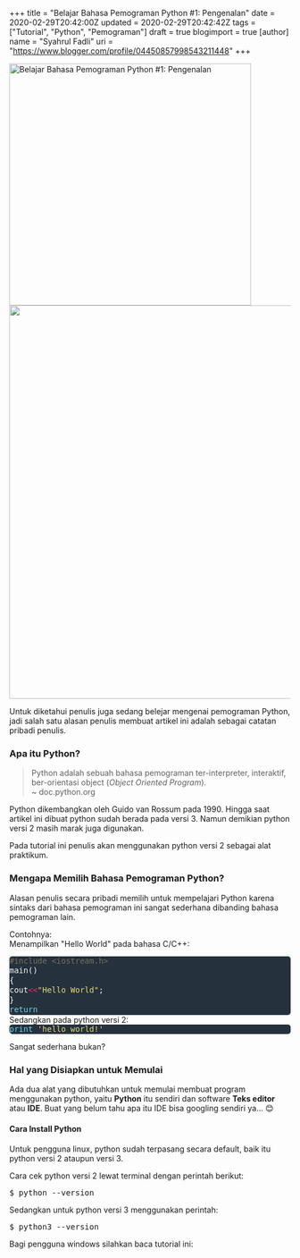 +++
title = "Belajar Bahasa Pemograman Python #1: Pengenalan"
date = 2020-02-29T20:42:00Z
updated = 2020-02-29T20:42:42Z
tags = ["Tutorial", "Python", "Pemograman"]
draft = true
blogimport = true 
[author]
	name = "Syahrul Fadli"
	uri = "https://www.blogger.com/profile/04450857998543211448"
+++

<div class="thumb-post"><noscript><img alt="Belajar Bahasa Pemograman Python #1: Pengenalan" height="433" src="https://1.bp.blogspot.com/-MgReK4HBujo/XimJff9_SII/AAAAAAAABCM/AcLTwcDIE4EZInYPAasnvCGP5xEF8OTugCLcBGAsYHQ/s1600/thumbnail%2Bbelajar%2Bpython%2B1.jpg" imageanchor="1" ><img border="0" src="https://1.bp.blogspot.com/-MgReK4HBujo/XimJff9_SII/AAAAAAAABCM/AcLTwcDIE4EZInYPAasnvCGP5xEF8OTugCLcBGAsYHQ/s1600/thumbnail%2Bbelajar%2Bpython%2B1.jpg" width="704"/></noscript></div><p>Untuk diketahui penulis juga sedang belejar mengenai pemograman Python, jadi salah satu alasan penulis membuat artikel ini adalah sebagai catatan pribadi penulis.</p><h3>Apa itu Python?</h3><blockquote>Python adalah sebuah bahasa pemograman ter-interpreter, interaktif, ber-orientasi object (<i>Object Oriented Program</i>).<br/> ~ doc.python.org</blockquote><p>Python dikembangkan oleh Guido van Rossum pada 1990. Hingga saat artikel ini dibuat python sudah berada pada versi 3. Namun demikian python versi 2 masih marak juga digunakan.</p><p>Pada tutorial ini penulis akan menggunakan python versi 2 sebagai alat praktikum.</p><h3>Mengapa Memilih Bahasa Pemograman Python?</h3><p>Alasan penulis secara pribadi memilih untuk mempelajari Python karena sintaks dari bahasa pemograman ini sangat sederhana dibanding bahasa pemograman lain.</p><p>Contohnya:<br/>Menampilkan "Hello World" pada bahasa C/C++: <!-- HTML generated using hilite.me --><div style="background: #272822; overflow:auto;width:auto;border-radius:5px;background:#26313e"><pre style="margin: 0; line-height: 125%"><span style="color: #75715e">#include &lt;iostream.h&gt;</span><br /><span style="color: #f8f8f2">main()</span><br /><span style="color: #f8f8f2">{</span><br /><span style="color: #f8f8f2">cout</span><span style="color: #f92672">&lt;&lt;</span><span style="color: #e6db74">&quot;Hello World&quot;</span><span style="color: #f8f8f2">;</span><br /><span style="color: #f8f8f2">}</span><br /><span style="color: #66d9ef">return</span><br /></pre></div> Sedangkan pada python versi 2: <!-- HTML generated using hilite.me --><div style="background: #272822; overflow:auto;width:auto;border-radius:5px;background:#26313e"><pre style="margin: 0; line-height: 125%"><span style="color: #66d9ef">print</span> <span style="color: #e6db74">&#39;hello world!&#39;</span><br /></pre></div> </p>Sangat sederhana bukan?</p><h3>Hal yang Disiapkan untuk Memulai</h3><p>Ada dua alat yang dibutuhkan untuk memulai membuat program menggunakan python, yaitu <b>Python</b> itu sendiri dan software <b>Teks editor</b> atau <b>IDE</b>. Buat yang belum tahu apa itu IDE bisa googling sendiri ya... 😊️<p><h4>Cara Install Python</h4><p>Untuk pengguna linux, python sudah terpasang secara default, baik itu python versi 2 ataupun versi 3.</p><p>Cara cek python versi 2 lewat terminal dengan perintah berikut: <pre>$ python --version</pre>Sedangkan untuk python versi 3 menggunakan perintah: <pre>$ python3 --version</pre></p>Bagi pengguna windows silahkan baca tutorial ini: 
